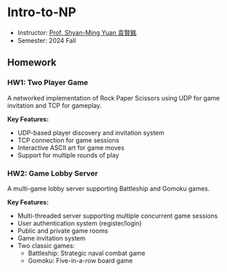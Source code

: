 # Intro-to-NP
- Instructor: [Prof. Shyan-Ming Yuan 袁賢銘](https://dcslab.web.nycu.edu.tw/about/)
- Semester: 2024 Fall

## Homework

### HW1: Two Player Game
A networked implementation of Rock Paper Scissors using UDP for game invitation and TCP for gameplay.

**Key Features:**
- UDP-based player discovery and invitation system
- TCP connection for game sessions
- Interactive ASCII art for game moves
- Support for multiple rounds of play

### HW2: Game Lobby Server
A multi-game lobby server supporting Battleship and Gomoku games.

**Key Features:**
- Multi-threaded server supporting multiple concurrent game sessions
- User authentication system (register/login)
- Public and private game rooms
- Game invitation system
- Two classic games:
  - Battleship: Strategic naval combat game
  - Gomoku: Five-in-a-row board game